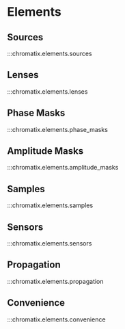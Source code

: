 # Elements

## Sources
:::chromatix.elements.sources

## Lenses
:::chromatix.elements.lenses

## Phase Masks
:::chromatix.elements.phase_masks

## Amplitude Masks
:::chromatix.elements.amplitude_masks

## Samples
:::chromatix.elements.samples

## Sensors
:::chromatix.elements.sensors

## Propagation
:::chromatix.elements.propagation

## Convenience
:::chromatix.elements.convenience
